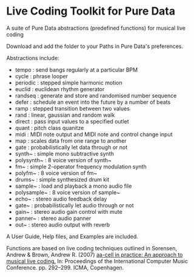# Live Coding Toolkit for Pure Data
 A suite of Pure Data abstractions (predefined functions) for musical live coding

 Download and add the folder to your Paths in Pure Data's preferences.

 Abstractions include:
 - tempo : send bangs regularly at a particular BPM
 - cycle : phrase looper
 - periodic : stepped simple harmonic motion
 - euclid : euclidean rhythm generator
 - randseq : generate and store and randomised number sequence
 - defer : schedule an event into the future by a number of beats
 - ramp : stepped transition between two values
 - rand : linear, gaussian and random walk
 - direct : pass input values to a specified outlet
 - quant : pitch class quanitze
 - midi : MIDI note output and MIDI note and control change input
 - map : scales data from one range to another
 - gate : probabilistically let data through or not
 - synth~ : simple mono subtractive synth
 - polysynth~ : 8 voice version of synth~
 - fm~ : simple 2-operator frequency modulation synth
 - polyfm~ : 8 voice version of fm~
 - drums~ : simple synthesized drum kit
 - sample~ : load and playback a mono audio file
 - polysample~ : 8 voice version of sample~
 - echo~ : stereo audio feedback delay
 - gate~ : probabilistically let audio through or not
 - gain~ : stereo audio gain control with mute
 - panner~ : stereo audio panner
 - out~ : stereo audio output with reverb

A User Guide, Help files, and Examples are included.

Functions are based on live coding techniques outlined in Sorensen, Andrew & Brown, Andrew R. (2007) [aa-cell in practice: An approach to musical live coding.](https://eprints.qut.edu.au/39768/1/c39768.pdf) In: Proceedings of the International Computer Music Conference. pp. 292–299. ICMA, Copenhagen.
